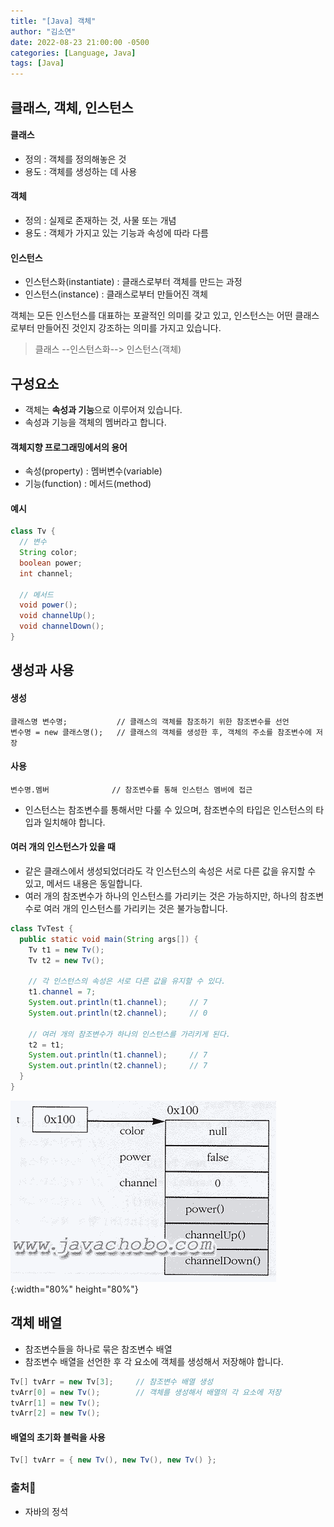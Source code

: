 ```yaml
---
title: "[Java] 객체"
author: "김소연"
date: 2022-08-23 21:00:00 -0500
categories: [Language, Java]
tags: [Java]
---
```




## 클래스, 객체, 인스턴스

#### 클래스
- 정의 : 객체를 정의해놓은 것
- 용도 : 객체를 생성하는 데 사용

#### 객체
- 정의 : 실제로 존재하는 것, 사물 또는 개념
- 용도 : 객체가 가지고 있는 기능과 속성에 따라 다름

#### 인스턴스
- 인스턴스화(instantiate) : 클래스로부터 객체를 만드는 과정
- 인스턴스(instance) : 클래스로부터 만들어진 객체



객체는 모든 인스턴스를 대표하는 포괄적인 의미를 갖고 있고, 
인스턴스는 어떤 클래스로부터 만들어진 것인지 강조하는 의미를 가지고 있습니다.

> 클래스 --인스턴스화--> 인스턴스(객체)



## 구성요소
- 객체는 **속성과 기능**으로 이루어져 있습니다.
- 속성과 기능을 객체의 멤버라고 합니다.




#### 객체지향 프로그래밍에서의 용어

- 속성(property) : 멤버변수(variable)
- 기능(function) : 메서드(method)




#### 예시

```java
class Tv {
  // 변수
  String color;
  boolean power;
  int channel;
  
  // 메서드
  void power();
  void channelUp();
  void channelDown();
}
```



## 생성과 사용

#### 생성

```
클래스명 변수명;			// 클래스의 객체를 참조하기 위한 참조변수를 선언
변수명 = new 클래스명();	// 클래스의 객체를 생성한 후, 객체의 주소를 참조변수에 저장
```

#### 사용

```
변수명.멤버				// 참조변수를 통해 인스턴스 멤버에 접근
```

- 인스턴스는 참조변수를 통해서만 다룰 수 있으며, 참조변수의 타입은 인스턴스의 타입과 일치해야 합니다.




#### 여러 개의 인스턴스가 있을 때

- 같은 클래스에서 생성되었더라도 각 인스턴스의 속성은 서로 다른 값을 유지할 수 있고, 
  메서드 내용은 동일합니다.
- 여러 개의 참조변수가 하나의 인스턴스를 가리키는 것은 가능하지만, 
  하나의 참조변수로 여러 개의 인스턴스를 가리키는 것은 불가능합니다.

```java
class TvTest {
  public static void main(String args[]) {
    Tv t1 = new Tv();
    Tv t2 = new Tv();
    
    // 각 인스턴스의 속성은 서로 다른 값을 유지할 수 있다.
    t1.channel = 7;	
    System.out.println(t1.channel);		// 7
    System.out.println(t2.channel);		// 0
    
    // 여러 개의 참조변수가 하나의 인스턴스를 가리키게 된다.
    t2 = t1;
    System.out.println(t1.channel);		// 7
    System.out.println(t2.channel);		// 7
  }
}
```

![object](/assets/img/object.gif){:width="80%" height="80%"}





## 객체 배열

- 참조변수들을 하나로 묶은 참조변수 배열
- 참조변수 배열을 선언한 후 각 요소에 객체를 생성해서 저장해야 합니다.

```java
Tv[] tvArr = new Tv[3];		// 참조변수 배열 생성
tvArr[0] = new Tv();		// 객체를 생성해서 배열의 각 요소에 저장
tvArr[1] = new Tv();
tvArr[2] = new Tv();
```

#### 배열의 초기화 블럭을 사용

```java
Tv[] tvArr = { new Tv(), new Tv(), new Tv() };
```





### 출처📎

- 자바의 정석